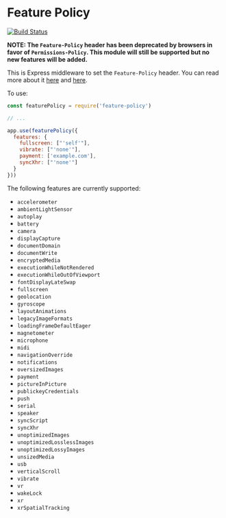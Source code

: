 Feature Policy
==============
[![Build Status](https://travis-ci.org/helmetjs/feature-policy.svg?branch=master)](https://travis-ci.org/helmetjs/feature-policy)

**NOTE: The `Feature-Policy` header has been deprecated by browsers in favor of `Permissions-Policy`. This module will still be supported but no new features will be added.**

This is Express middleware to set the `Feature-Policy` header. You can read more about it [here](https://scotthelme.co.uk/a-new-security-header-feature-policy/) and [here](https://developers.google.com/web/updates/2018/06/feature-policy).

To use:

```javascript
const featurePolicy = require('feature-policy')

// ...

app.use(featurePolicy({
  features: {
    fullscreen: ["'self'"],
    vibrate: ["'none'"],
    payment: ['example.com'],
    syncXhr: ["'none'"]
  }
}))
```

The following features are currently supported:

* `accelerometer`
* `ambientLightSensor`
* `autoplay`
* `battery`
* `camera`
* `displayCapture`
* `documentDomain`
* `documentWrite`
* `encryptedMedia`
* `executionWhileNotRendered`
* `executionWhileOutOfViewport`
* `fontDisplayLateSwap`
* `fullscreen`
* `geolocation`
* `gyroscope`
* `layoutAnimations`
* `legacyImageFormats`
* `loadingFrameDefaultEager`
* `magnetometer`
* `microphone`
* `midi`
* `navigationOverride`
* `notifications`
* `oversizedImages`
* `payment`
* `pictureInPicture`
* `publickeyCredentials`
* `push`
* `serial`
* `speaker`
* `syncScript`
* `syncXhr`
* `unoptimizedImages`
* `unoptimizedLosslessImages`
* `unoptimizedLossyImages`
* `unsizedMedia`
* `usb`
* `verticalScroll`
* `vibrate`
* `vr`
* `wakeLock`
* `xr`
* `xrSpatialTracking`
